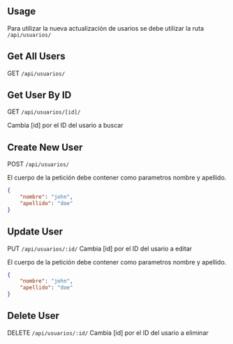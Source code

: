 ## Usage
Para utilizar la nueva actualización de usarios se debe utilizar la ruta `/api/usuarios/`

## Get All Users
GET `/api/usuarios/`

## Get User By ID
GET `/api/usuarios/[id]/`

Cambia [id] por el ID del usario a buscar

## Create New User
POST `/api/usuarios/`

El cuerpo de la petición debe contener como parametros nombre y apellido.
```json
{
    "nombre": "john",
    "apellido": "doe"
}
```

## Update User
PUT `/api/usuarios/:id/`
Cambia [id] por el ID del usario a editar

El cuerpo de la petición debe contener como parametros nombre y apellido.
```json
{
    "nombre": "john",
    "apellido": "doe"
}
```

## Delete User
DELETE `/api/usuarios/:id/`
Cambia [id] por el ID del usario a eliminar